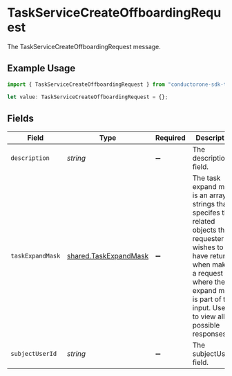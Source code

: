 # TaskServiceCreateOffboardingRequest

The TaskServiceCreateOffboardingRequest message.

## Example Usage

```typescript
import { TaskServiceCreateOffboardingRequest } from "conductorone-sdk-typescript/sdk/models/shared";

let value: TaskServiceCreateOffboardingRequest = {};
```

## Fields

| Field                                                                                                                                                                                                                         | Type                                                                                                                                                                                                                          | Required                                                                                                                                                                                                                      | Description                                                                                                                                                                                                                   |
| ----------------------------------------------------------------------------------------------------------------------------------------------------------------------------------------------------------------------------- | ----------------------------------------------------------------------------------------------------------------------------------------------------------------------------------------------------------------------------- | ----------------------------------------------------------------------------------------------------------------------------------------------------------------------------------------------------------------------------- | ----------------------------------------------------------------------------------------------------------------------------------------------------------------------------------------------------------------------------- |
| `description`                                                                                                                                                                                                                 | *string*                                                                                                                                                                                                                      | :heavy_minus_sign:                                                                                                                                                                                                            | The description field.                                                                                                                                                                                                        |
| `taskExpandMask`                                                                                                                                                                                                              | [shared.TaskExpandMask](../../../sdk/models/shared/taskexpandmask.md)                                                                                                                                                         | :heavy_minus_sign:                                                                                                                                                                                                            | The task expand mask is an array of strings that specifes the related objects the requester wishes to have returned when making a request where the expand mask is part of the input. Use '*' to view all possible responses. |
| `subjectUserId`                                                                                                                                                                                                               | *string*                                                                                                                                                                                                                      | :heavy_minus_sign:                                                                                                                                                                                                            | The subjectUserId field.                                                                                                                                                                                                      |
